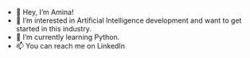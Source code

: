 - 👋 Hey, I’m Amina!
- 👀 I’m interested in Artificial Intelligence development and want to get started in this industry.
- 🌱 I’m currently learning Python.
- 📫 You can reach me on LinkedIn

<!---
aminamazlin/aminamazlin is a ✨ special ✨ repository because its `README.md` (this file) appears on your GitHub profile.
You can click the Preview link to take a look at your changes.
--->
